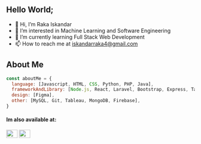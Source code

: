 ## Hello World;
- 👋 Hi, I’m Raka Iskandar
- 👀 I’m interested in Machine Learning and Software Engineering
- 🌱 I’m currently learning Full Stack Web Development
- 📫 How to reach me at iskandarraka4@gmail.com

<!---
rakaiskandar/rakaiskandar is a ✨ special ✨ repository because its `README.md` (this file) appears on your GitHub profile.
You can click the Preview link to take a look at your changes.
--->

## About Me
```javascript
const aboutMe = {
  language: [Javascript, HTML, CSS, Python, PHP, Java],
  frameworkAndLibrary: [Node.js, React, Laravel, Bootstrap, Express, Tailwind],
  design: [Figma],
  other: [MySQL, Git, Tableau, MongoDB, Firebase],
}
```

<h4 align="left">Im also available at:</h4>
<p align="left">
<a href="https://www.linkedin.com/in/raka-iskandar-dinata/" target="blank"><img align="center" src="https://raw.githubusercontent.com/rahuldkjain/github-profile-readme-generator/master/src/images/icons/Social/linked-in-alt.svg" alt="" height="22" width="30" /></a>
<a href="https://www.instagram.com/rakaaaisk/" target="blank"><img align="center" src="https://raw.githubusercontent.com/rahuldkjain/github-profile-readme-generator/master/src/images/icons/Social/instagram.svg" alt="" height="22" width="30" /></a>
</p>
